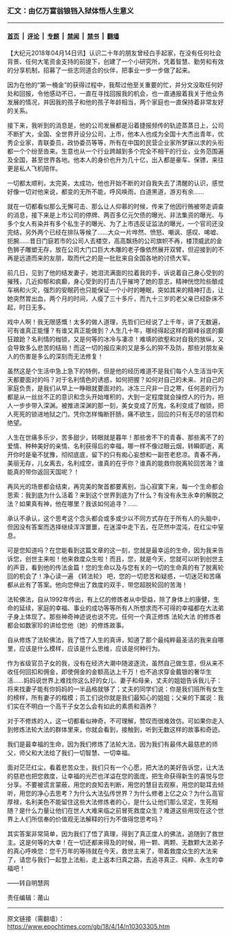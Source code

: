 ### 汇文：由亿万富翁锒铛入狱体悟人生意义

---

#### [首页](../../../..?n10303305) &nbsp;|&nbsp; [评论](../../../../../epoch-comment?n10303305) &nbsp;|&nbsp; [专题](../../../../../epoch-special?n10303305) &nbsp;|&nbsp; [禁闻](../../../../../epoch-news?n10303305) &nbsp;|&nbsp; [禁书](../../../../../books?n10303305) &nbsp;|&nbsp; [翻墙](https://github.com/gfw-breaker/nogfw/blob/master/README.md?n10303305)


<div class="post_content" id="artbody" itemprop="articleBody">
 <!-- article content begin -->
 <p>
  【大纪元2018年04月14日讯】认识二十年的朋友曾经白手起家，在没有任何社会背景、任何大笔资金支持的前提下，创建了一个小研究所，凭着智慧、勤劳和有效的分享机制，招募了一些志同道合的伙伴，把事业一步一步做了起来。
 </p>
 <p>
  因为在他的“第一桶金”的获得过程中，我帮过他至关重要的忙，并分文没取任何好处和回报，令他感动不已，一直在寻找回报我的机会，也一直通报着我关于他业务发展的情况，并因我的孩子和他的孩子年龄相当，两个家庭也一直保持着非常友好的关系。
 </p>
 <p>
  接下来，我听到的消息是，他的公司发展都是沿着捷报频传的轨迹蒸蒸日上，公司不断扩大，全国、全世界开设分公司，上市，他本人也成为全国十大杰出青年，优秀企业家，青联委员，政协委员等等，所有在中国的民营企业家所梦寐以求的头衔都一个个纷至沓来。生意也从一个行业跨越到多个完全不相干的行业，业务范围遍及全国，甚至世界各地。他本人的身价也升为几十亿，出入都是豪车、保镖，来往更是私人飞机陪伴。
 </p>
 <p>
  一切都太顺利，太完美，太成功，他也开始不断的对自我失去了清醒的认识，感觉好像一切对他来说，都变的无所不能，呼风唤雨，白道黑道，游刃有余……
 </p>
 <p>
  就在一切都看似那么无懈可击、那么让人仰慕的时候，传来了他因行贿被带走调查的消息，接下来是上市公司的停牌、两百多亿元欠债的曝光、非法集资的曝光、与多个女人有染并有多个私生子的曝光、为了上市违反证监法的曝光，一个官司还没完结，另外两个已经在排队等候了……大众一片哗然、愤怒、嘲讽、感叹、唏嘘、扼腕……昔日门庭若市的公司人去楼空，高高飘扬的公司旗帜不再，楼顶威武的金色狮子雕塑无存，放在公司大门口巨大木雕的老子像依然展开双臂，但迎接到的不再是远道而来的友朋，取而代之的是一批批来自全国各地的讨债大军。
 </p>
 <p>
  前几日，见到了他的结发妻子，她泪流满面的拉着我的手，诉说着自己身心受到的摧残，几近抑郁和疯癫，身心受到的打击几乎摧垮了她的意志，精神恍惚险些酿成车祸和火灾，强烈的安眠药也只能保证一个小时的睡眠，突如其来的精神打击，让她突然胃出血，两个月的时间，人瘦了三十多斤，而九十三岁的老父亲已经卧床不起，时日无多。
 </p>
 <p>
  戏中人啊！我无限感慨！太多的做人道理，先哲们已经说了上千年，讲了无数遍，可有谁真正能懂？有谁又真正能做到？人生几十年，哪经得起这样的巅峰谷底的癫狂踉跄？名利情的枷锁，又是何等的冰冷与凄凉！难填的欲壑和对自我的放纵，又会导致多么悲苦的结局！而这一切的报应来的又是多么的猝不及防，那些对朋友亲人的伤害是多么的深刻而无法修复！
 </p>
 <p>
  虽然这是个生活中急上急下的特例，但是他的经历难道不是我们每个人生活当中天天都要面对的吗？对于名利情色的诱惑，如何把握？如何对自己的未来、对自己的家庭负责，是我们从早上一睁眼就要面对的。冰冻三尺非一日之寒，任何恶的行为都是从一丝丝不正的意识和念头开始堆积的，大到一定程度就会操控人的行为，把人一步步带入深渊。被推进深渊的那一刻，美女变成了厉鬼，名利变成了枷锁，把人死死的锁进地狱之门。凭你怎样悔断肝肠，痛不欲生，回应的只有无尽的惩罚和绝望。
 </p>
 <p>
  人生在世痛多乐少，苦多甜少，转眼就是暮年！那些舍不下的青春、那些离不了的爱情、种种美好的亲情、名利获得后的幸福，哪一样不像过眼云烟，转瞬即逝，离开你时是毫不犹豫，彻彻底底，留下的只有痴心妄想和一副苍老悲凉。青春不再，美丽无存，儿女离去，名利成空，谁真的在乎你？谁真的能救你脱离轮回苦海？谁能真的带你返回天国呢？！
 </p>
 <p>
  再风光的场景都会结束，再完美的聚首都要离别，当心寂寞下来，每一个生命都会思索：我到底为什么活着？来到这个世界到底为了什么？有没有永生永幸的解脱之法？如果真有神，他在哪里？我该如何追寻？……
 </p>
 <p>
  承认不承认，这个思考这个念头都会或多或少以不同方式存在于所有人的头脑中，但因没有答案而选择继续浑浑噩噩，在迷濛中走下去，在茫然中混沌，在红尘中窒息。
 </p>
 <p>
  可是您知道吗？在您能看到这篇文章的这一刻，您就是最幸运的生命，因为我来告诉您，创世主来啦！他来救度众生啦！而且，您，就是今天，您就可以听到创世主的声音，看到他的传法金篇！您的生命以及与您有关的一切的生命真的有了脱离轮回的机会了！净心读一遍
  <ok href="http://www.minghui.org/mh/glossary.html#30">
   《转法轮》
  </ok>
  吧，您的一切悲苦和疑惑，一切迷茫和苦痛都从此有了答案。他向您伸出了救度的双手，带您超脱轮回的苦海！
 </p>
 <p>
  法轮佛法，自从1992年传出，有上亿的修炼者从中受益，除了身体上的康健，生命的延续，家庭的幸福、事业的成功等等所有人所想求而不可得的幸福都在大法弟子身上体现了。那些神奇神迹说也说不完。任何一个真正修炼
  <ok href="http://www.minghui.org/mh/glossary.html#1">
   法轮大法
  </ok>
  的修炼者都会如数家珍的讲给您他（她）的修炼故事。
 </p>
 <p>
  自从修炼了法轮佛法，我了悟了人生的真谛，知道了那个最纯粹最圣洁的我来自哪里，应该是什么模样，应该是什么思维，应该是何种行为。
 </p>
 <p>
  作为省级官员子女的我，没有在经济大潮中随波逐流，虽然自己做生意，但从来不收任何回扣和佣金，即使佣金的金额高达上千万！也不追求穿金戴银的奢华生活……妈妈说世界上难找你这么好的女儿、妻子和母亲，丈夫的姐姐告诉我儿子：将来找妻子能有你妈妈的一半品格就够了；丈夫的同学们说：你是我们班所有女生的榜样，所有妻子的楷模；员工们说你就是我们最知心的姐姐；父亲的下属说：我们实在不明白一个高干子女怎么会有如此的素质和涵养？
 </p>
 <p>
  对于不修炼的人，这一切都看似神奇，不可理解，赞叹而很难效仿。可如果你走入到修炼法轮大法的群体里来，你就会看到，接触到，听到无数这样的故事和奇迹。
 </p>
 <p>
  我们是最幸福的生命，因为我们修炼了法轮大法，因为我们有最伟大最慈悲的师父，师父和大法给了我们一切智慧、一切幸福。
 </p>
 <p>
  面对茫茫红尘，看着悲苦众生，我们只有一个心愿，把大法的美好告诉您，让大法的慈悲也把您救度，让幸福的光芒也洋溢在您的面庞，把生命获得新生的喜悦与您分享。不要被谎言蒙蔽，用您的良知去判断，用您的慧目去观察，用您的聪耳去倾听，用您的净心去思考？为什么大法弘传世界？为什么修者上亿之众？为什么高官厚禄，名利美色不能留住这些大法修炼者的心，是什么让他们那么坚定，生死相随？是什么力量让他们在世人大难来临之前冒死救度众生？难道这些用现在这个世界上人们所信奉的价值观无法解释的行为不值得您思考吗？
 </p>
 <p>
  其实答案非常简单，因为我们了悟了真理，得到了真正度人的佛法，追随到了救世主。这是何等的大幸！在一切还都来得及的时候，用一颗、两颗、无数颗大法弟子的真心呼唤您：您千万年的等待就在今天，救世主来了，带着救度众生的大法来了，请您与我们一起登上法船，走上返本归真之路，去追寻真正、纯粹、永生的幸福吧！
 </p>
 <p>
  ——转自明慧网
 </p>
 <p>
  责任编辑：莆山
 </p>
 <p>
 </p>
 <!-- article content end -->
 <div id="below_article_ad">
 </div>
</div>


---

原文链接（需翻墙）：https://www.epochtimes.com/gb/18/4/14/n10303305.htm
